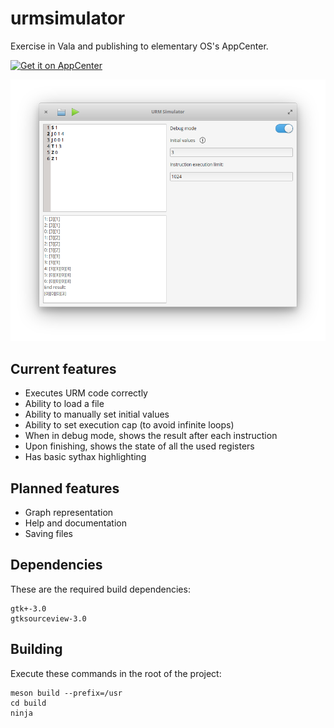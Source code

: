 # urmsimulator
Exercise in Vala and publishing to elementary OS's AppCenter.

[![Get it on AppCenter](https://appcenter.elementary.io/badge.svg)](https://appcenter.elementary.io/com.github.aleksandar-stefanovic.urmsimulator)

![Screenshot](data/screenshot.png)

## Current features
 - Executes URM code correctly
 - Ability to load a file
 - Ability to manually set initial values
 - Ability to set execution cap (to avoid infinite loops)
 - When in debug mode, shows the result after each instruction
 - Upon finishing, shows the state of all the used registers
 - Has basic sythax highlighting


## Planned features
 - Graph representation
 - Help and documentation
 - Saving files

## Dependencies

These are the required build dependencies:

```
gtk+-3.0
gtksourceview-3.0
```

## Building

Execute these commands in the root of the project:

```
meson build --prefix=/usr
cd build
ninja
```


